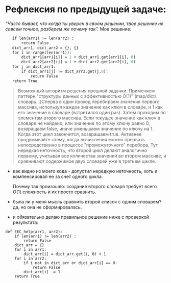 # Рефлексия по предыдущей задаче:
*"Часто бывает, что когда ты уверен в своем решении, твое решение не совсем точное, разберем же почему так".*
 Мое решение:
 ```def EEC_help(arr1, arr2):
    if len(arr1) != len(arr2) :
        return False
    dict_arr1, dict_arr2 = {}, {}
    for i in range(len(arr1)):
        dict_arr1[arr1[i]] = 1 + dict_arr1.get(arr1[i], 0)
        dict_arr2[arr2[i]] = 1 + dict_arr2.get(arr2[i], 0)
    for j in dict_arr1:
        if dict_arr1[j] != dict_arr2.get(j,0):
            return False
    return True
```
>Возможный алгоритм решения прошлой задачки.
>Применяем паттерн "структуры данных с эффективностью O(1)" (map/dict/словарь...)Сперва в один проход перебираем значения первого массива, используя каждое значение как ключ в словаре, и 1 как его значение в словаре (встретился один раз).
>Затем проходим по элементам второго массива. Если текущее значение как ключ в словаре не найдено, или значение по этому ключу равно 0, возвращаем false, иначе уменьшаем значение по ключу на 1. Когда этот цикл закончится, возвращаем true.
>Активнее продумывайте схему, когда вычисления можно прервать непосредственно в процессе "промежуточного" перебора. Тут нередкая неточность, что второй цикл делают аналогично первому, учитывая все количества значений во втором массиве, и сравнивают содержимое двух словарей уже в третьем цикле.

- как видно из моего кода - допустил нередкую неточность, хоть и компенсировал ее за счет одного цикла.  

    Почему так произошло: создание второго словаря требует всего О(1) сложность и их просто сравнить.

- была ли у меня мысль сравнить второй список с одним словарем? да, но она не сформировалась.

- и обязательно делаю правильное решение ниже с проверкой результата:

```
def EEC_help(arr1, arr2):
    if len(arr1) != len(arr2) :
        return False
    dict_arr = {}
    for i in arr1:
        dict_arr[i] = dict_arr.get(i, 0) + 1
    for i in arr2:
        if i not in dict_arr or dict_arr[i] == 0:
            return False
        dict_arr[i] -= 1
    return True
    
```
